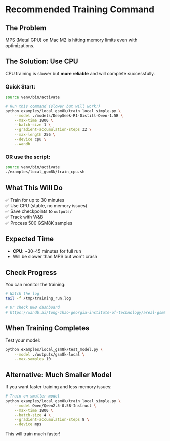 # Recommended Training Command

## The Problem

MPS (Metal GPU) on Mac M2 is hitting memory limits even with optimizations.

## The Solution: Use CPU

CPU training is slower but **more reliable** and will complete successfully.

### Quick Start:

```bash
source venv/bin/activate

# Run this command (slower but will work!)
python examples/local_gsm8k/train_local_simple.py \
    --model ./models/DeepSeek-R1-Distill-Qwen-1.5B \
    --max-time 1800 \
    --batch-size 1 \
    --gradient-accumulation-steps 32 \
    --max-length 256 \
    --device cpu \
    --wandb
```

### OR use the script:

```bash
source venv/bin/activate
./examples/local_gsm8k/train_cpu.sh
```

## What This Will Do

✅ Train for up to 30 minutes  
✅ Use CPU (stable, no memory issues)  
✅ Save checkpoints to `outputs/`  
✅ Track with W&B  
✅ Process 500 GSM8K samples  

## Expected Time

- **CPU**: ~30-45 minutes for full run
- Will be slower than MPS but won't crash

## Check Progress

You can monitor the training:

```bash
# Watch the log
tail -f /tmp/training_run.log

# Or check W&B dashboard
# https://wandb.ai/tong-zhao-georgia-institute-of-technology/areal-gsm8k-mac
```

## When Training Completes

Test your model:

```bash
python examples/local_gsm8k/test_model.py \
    --model ./outputs/gsm8k-local \
    --max-samples 10
```

## Alternative: Much Smaller Model

If you want faster training and less memory issues:

```bash
# Train on smaller model
python examples/local_gsm8k/train_local_simple.py \
    --model Qwen/Qwen2.5-0.5B-Instruct \
    --max-time 1800 \
    --batch-size 4 \
    --gradient-accumulation-steps 8 \
    --device mps
```

This will train much faster!


